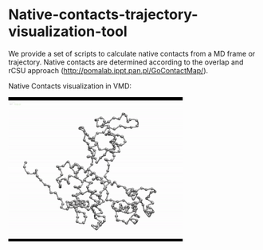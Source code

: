 # Native-contacts-trajectory-visualization-tool
We provide a set of scripts to calculate native contacts from a MD frame or trajectory. Native contacts are determined according to the overlap and rCSU approach (http://pomalab.ippt.pan.pl/GoContactMap/).

Native Contacts visualization in VMD:

<img src="https://github.com/Multiscale-Modelling-of-Complex-Systems/Native-contacts-determination-from-MD/blob/main/native_contacts.gif" width="350">





